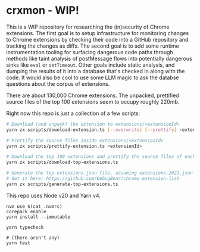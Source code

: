 # crxmon - WIP!

This is a WIP repository for researching the (in)security of Chrome extensions.
The first goal is to setup infrastructure for monitoring changes to Chrome
extensions by checking their code into a GitHub repository and tracking the
changes as diffs. The second goal is to add some runtime instrumentation tooling
for surfacing dangerous code paths through methods like taint analysis of
postMessage flows into potentially dangerous sinks like `eval` or `setTimeout`.
Other goals include static analysis, and dumping the results of it into a
database that's checked in along with the code. It would also be cool to use
some LLM magic to ask the databse questions about the corpus of extensions.

There are about 130,000 Chrome extensions. The unpacked, prettified source files
of the top 100 extensions seem to occupy roughly 220mb.

Right now this repo is just a collection of a few scripts:

```bash
# Download (and unpack) the extension to extensions/<extensionId>
yarn zx scripts/download-extension.ts [--overwrite] [--prettify] <extensionId>

# Prettify the source files inside extensions/<extensionId>
yarn zx scripts/prettify-extension.ts <extensionId>

# Download the top 100 extensions and prettify the source files of each of them
yarn zx scripts/download-top-extensions.ts

# Generate the top-extensions.json file, assuming extensions-2021.json exists
# Get it here: https://github.com/DebugBear/chrome-extension-list
yarn zx scripts/generate-top-extensions.ts
```

This repo uses Node v20 and Yarn v4.

```
nvm use $(cat .nvmrc)
corepack enable
yarn install --immutable

yarn typecheck

# (there aren't any)
yarn test
```
